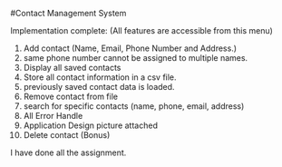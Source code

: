 #Contact Management System

Implementation complete:
(All features are accessible from this menu)
1. Add contact (Name, Email, Phone Number and Address.)
2. same phone number cannot be assigned to multiple names.
3. Display all saved contacts
4. Store all contact information in a csv file.
5. previously saved contact data is loaded.
6. Remove contact from file
7. search for specific contacts (name, phone, email, address)
8. All Error Handle
9. Application Design picture attached
10. Delete contact (Bonus)


I have done all the assignment.